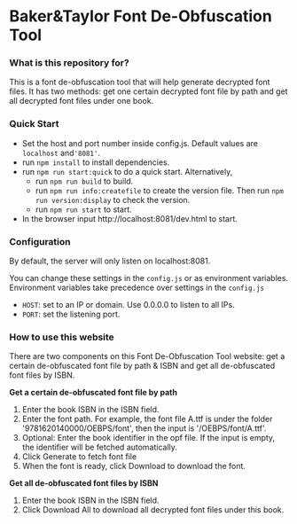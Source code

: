 # Baker&Taylor Font De-Obfuscation Tool

### What is this repository for?

This is a font de-obfuscation tool that will help generate decrypted font files. It has two methods: get one certain decrypted font file by path and get all decrypted font files under one book.

### Quick Start

* Set the host and port number inside config.js. Default values are `localhost` and`'8081'`.
* run `npm install` to install dependencies.
* run `npm run start:quick` to do a quick start. Alternatively,
    * run `npm run build` to build.
    * run `npm run info:createfile` to create the version file. Then run `npm run version:display` to check the version.
    * run `npm run start` to start.
* In the browser input http://localhost:8081/dev.html to start.

### Configuration
By default, the server will only listen on localhost:8081.  

You can change these settings in the `config.js` or as environment variables.  Environment variables take precedence over settings in the `config.js`

* `HOST`: set to an IP or domain.  Use 0.0.0.0 to listen to all IPs.
* `PORT`: set the listening port.


### How to use this website

There are two components on this Font De-Obfuscation Tool website: get a certain de-obfuscated font file by path & ISBN and get all de-obfuscated font files by ISBN.

**Get a certain de-obfuscated font file by path**

1. Enter the book ISBN in the ISBN field.
2. Enter the font path. For example, the font file A.ttf is under the folder '9781620140000/OEBPS/font', then the input is '/OEBPS/font/A.ttf'.
3. Optional: Enter the book identifier in the opf file. If the input is empty, the identifier will be fetched automatically.
4. Click Generate to fetch font file
5. When the font is ready, click Download to download the font.

**Get all de-obfuscated font files by ISBN**

1. Enter the book ISBN in the ISBN field.
2. Click Download All to download all decrypted font files under this book.